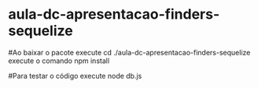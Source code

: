 # aula-dc-apresentacao-finders-sequelize

#Ao baixar o pacote execute cd ./aula-dc-apresentacao-finders-sequelize execute o comando npm install

#Para testar o código execute node db.js
